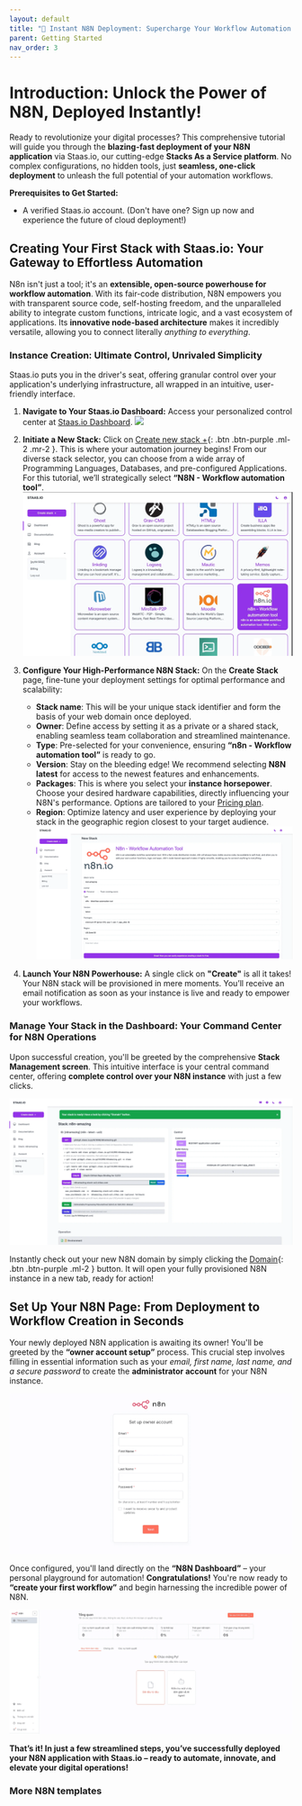 ```yaml
---
layout: default
title: "🚀 Instant N8N Deployment: Supercharge Your Workflow Automation with Staas.io"
parent: Getting Started
nav_order: 3
---
```


# Introduction: Unlock the Power of N8N, Deployed Instantly!

Ready to revolutionize your digital processes? This comprehensive tutorial will guide you through the **blazing-fast deployment of your N8N application** via Staas.io, our cutting-edge **Stacks As a Service platform**. No complex configurations, no hidden tools, just **seamless, one-click deployment** to unleash the full potential of your automation workflows.

**Prerequisites to Get Started:**

*   A verified Staas.io account. (Don't have one? Sign up now and experience the future of cloud deployment!)

## Creating Your First Stack with Staas.io: Your Gateway to Effortless Automation

N8n isn't just a tool; it's an **extensible, open-source powerhouse for workflow automation**. With its fair-code distribution, N8N empowers you with transparent source code, self-hosting freedom, and the unparalleled ability to integrate custom functions, intricate logic, and a vast ecosystem of applications. Its **innovative node-based architecture** makes it incredibly versatile, allowing you to connect literally *anything to everything*.

### Instance Creation: Ultimate Control, Unrivaled Simplicity

Staas.io puts you in the driver's seat, offering granular control over your application's underlying infrastructure, all wrapped in an intuitive, user-friendly interface.

1.  **Navigate to Your Staas.io Dashboard:** Access your personalized control center at [Staas.io Dashboard](https://www.staas.io/dashboard?utm_source=docs).
    ![](../../assets/images/getting-started/staas-dashboard.png)

2.  **Initiate a New Stack:** Click on [Create new stack +](https://www.staas.io/dashboard/stack_selector){: .btn .btn-purple .ml-2 .mr-2 }. This is where your automation journey begins! From our diverse stack selector, you can choose from a wide array of Programming Languages, Databases, and pre-configured Applications. For this tutorial, we’ll strategically select **“N8N - Workflow automation tool”**.
    ![](../../assets/images/getting-started/n8n-select-n8n.png)

3.  **Configure Your High-Performance N8N Stack:** On the **Create Stack** page, fine-tune your deployment settings for optimal performance and scalability:
    *   **Stack name**: This will be your unique stack identifier and form the basis of your web domain once deployed.
    *   **Owner**: Define access by setting it as a private or a shared stack, enabling seamless team collaboration and streamlined maintenance.
    *   **Type**: Pre-selected for your convenience, ensuring **“n8n - Workflow automation tool”** is ready to go.
    *   **Version**: Stay on the bleeding edge! We recommend selecting **N8N latest** for access to the newest features and enhancements.
    *   **Packages**: This is where you select your **instance horsepower**. Choose your desired hardware capabilities, directly influencing your N8N's performance. Options are tailored to your [Pricing plan](https://www.staas.io/#pricing).
    *   **Region**: Optimize latency and user experience by deploying your stack in the geographic region closest to your target audience.
    ![](../../assets/images/getting-started/n8n-create-n8n-screen.png)

4.  **Launch Your N8N Powerhouse:** A single click on **"Create"** is all it takes! Your N8N stack will be provisioned in mere moments. You’ll receive an email notification as soon as your instance is live and ready to empower your workflows.

### Manage Your Stack in the Dashboard: Your Command Center for N8N Operations

Upon successful creation, you'll be greeted by the comprehensive **Stack Management screen**. This intuitive interface is your central command center, offering **complete control over your N8N instance** with just a few clicks.

![](../../assets/images/getting-started/n8n-stack-screen.png)

Instantly check out your new N8N domain by simply clicking the [Domain](javascript:void(0)){: .btn .btn-purple .ml-2 } button. It will open your fully provisioned N8N instance in a new tab, ready for action!

## Set Up Your N8N Page: From Deployment to Workflow Creation in Seconds

Your newly deployed N8N application is awaiting its owner! You'll be greeted by the **“owner account setup”** process. This crucial step involves filling in essential information such as your *email, first name, last name, and a secure password* to create the **administrator account** for your N8N instance.

![](../../assets/images/getting-started/n8n-admin-step1.png)

Once configured, you'll land directly on the **“N8N Dashboard”** – your personal playground for automation! **Congratulations!** You're now ready to **“create your first workflow”** and begin harnessing the incredible power of N8N.

![](../../assets/images/getting-started/n8n-admin-step2.png)

**That’s it! In just a few streamlined steps, you’ve successfully deployed your N8N application with Staas.io – ready to automate, innovate, and elevate your digital operations!**


### More N8N templates
